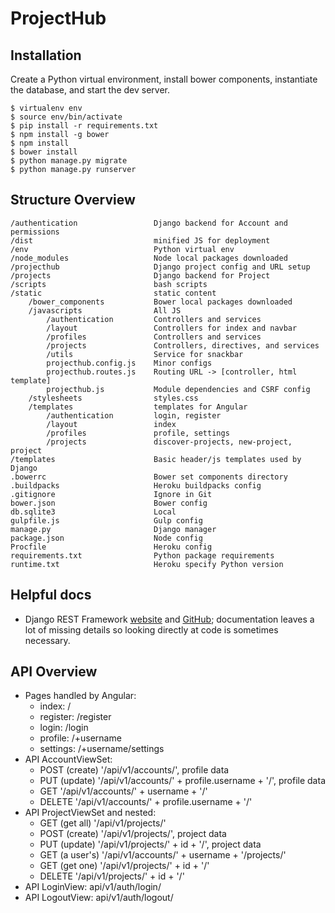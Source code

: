 # ProjectHub

## Installation

Create a Python virtual environment, install bower components, instantiate the database, and start the dev server.
	
	$ virtualenv env
	$ source env/bin/activate
	$ pip install -r requirements.txt
	$ npm install -g bower
	$ npm install
	$ bower install
	$ python manage.py migrate
	$ python manage.py runserver

## Structure Overview

    /authentication                 Django backend for Account and permissions
    /dist                           minified JS for deployment
    /env                            Python virtual env
    /node_modules                   Node local packages downloaded
    /projecthub                     Django project config and URL setup
    /projects                       Django backend for Project
    /scripts                        bash scripts
    /static                         static content
        /bower_components           Bower local packages downloaded
        /javascripts                All JS
            /authentication         Controllers and services
            /layout                 Controllers for index and navbar
            /profiles               Controllers and services
            /projects               Controllers, directives, and services
            /utils                  Service for snackbar
            projecthub.config.js    Minor configs
            projecthub.routes.js    Routing URL -> [controller, html template]
            projecthub.js           Module dependencies and CSRF config
        /stylesheets                styles.css
        /templates                  templates for Angular
            /authentication         login, register
            /layout                 index
            /profiles               profile, settings
            /projects               discover-projects, new-project, project
    /templates                      Basic header/js templates used by Django
    .bowerrc                        Bower set components directory
    .buildpacks                     Heroku buildpacks config
    .gitignore                      Ignore in Git
    bower.json                      Bower config
    db.sqlite3                      Local
    gulpfile.js                     Gulp config
    manage.py                       Django manager
    package.json                    Node config
    Procfile                        Heroku config
    requirements.txt                Python package requirements
    runtime.txt                     Heroku specify Python version

## Helpful docs

* Django REST Framework [website](http://www.django-rest-framework.org) and [GitHub](https://github.com/encode/django-rest-framework/tree/24791cb353d1924086b30abe2188280547d9a6c4); documentation leaves a lot of missing details so looking directly at code is sometimes necessary.

## API Overview

* Pages handled by Angular:
    * index:          /
    * register:       /register
    * login:          /login
    * profile:        /+username
    * settings:       /+username/settings
* API AccountViewSet:
    * POST (create)   '/api/v1/accounts/', profile data
    * PUT (update)    '/api/v1/accounts/' + profile.username + '/', profile data
    * GET             '/api/v1/accounts/' + username + '/'
    * DELETE          '/api/v1/accounts/' + profile.username + '/'
* API ProjectViewSet and nested: 
    * GET (get all)   '/api/v1/projects/'
    * POST (create)   '/api/v1/projects/', project data
    * PUT (update)    '/api/v1/projects/' + id + '/', project data
    * GET (a user's)  '/api/v1/accounts/' + username + '/projects/'
    * GET (get one)   '/api/v1/projects/' + id + '/'
    * DELETE          '/api/v1/projects/' + id + '/'
* API LoginView:      api/v1/auth/login/
* API LogoutView:     api/v1/auth/logout/

